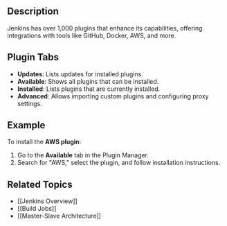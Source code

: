 
## Description
Jenkins has over 1,000 plugins that enhance its capabilities, offering integrations with tools like GitHub, Docker, AWS, and more.

## Plugin Tabs
- **Updates**: Lists updates for installed plugins.
- **Available**: Shows all plugins that can be installed.
- **Installed**: Lists plugins that are currently installed.
- **Advanced**: Allows importing custom plugins and configuring proxy settings.

## Example
To install the **AWS plugin**:
1. Go to the **Available** tab in the Plugin Manager.
2. Search for "AWS," select the plugin, and follow installation instructions.

## Related Topics
- [[Jenkins Overview]]
- [[Build Jobs]]
- [[Master-Slave Architecture]]
